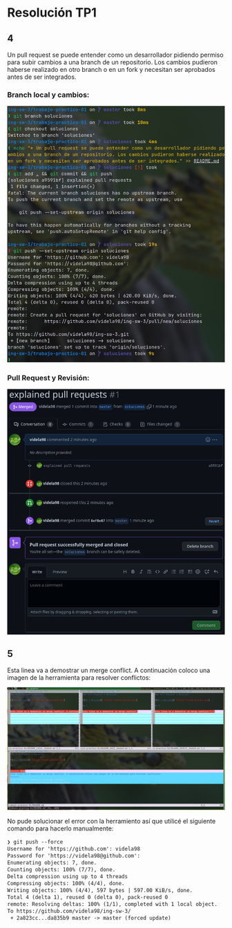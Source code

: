 # Resolución TP1

## 4

Un pull request se puede entender como un desarrollador pidiendo permiso para subir cambios a una branch de un repositorio. Los cambios pudieron haberse realizado en otro branch o en un fork y necesitan ser aprobados antes de ser integrados.

### Branch local y cambios:

![Branch Local y Cambios](./res/changes-on-local-branch.png)

### Pull Request y Revisión:

![PR y Revisón](./res/pr-review-process.png)

## 5

Esta linea va a demostrar un merge conflict. A continuación coloco una imagen de la herramienta para resolver conflictos:

![Vimdiff](res/vimdiff.png)

No pude solucionar el error con la herramiento así que utilicé el siguiente comando para hacerlo manualmente:

```
❯ git push --force
Username for 'https://github.com': videla98
Password for 'https://videla98@github.com':
Enumerating objects: 7, done.
Counting objects: 100% (7/7), done.
Delta compression using up to 4 threads
Compressing objects: 100% (4/4), done.
Writing objects: 100% (4/4), 597 bytes | 597.00 KiB/s, done.
Total 4 (delta 1), reused 0 (delta 0), pack-reused 0
remote: Resolving deltas: 100% (1/1), completed with 1 local object.
To https://github.com/videla98/ing-sw-3/
 + 2a823cc...da835b9 master -> master (forced update)
```
